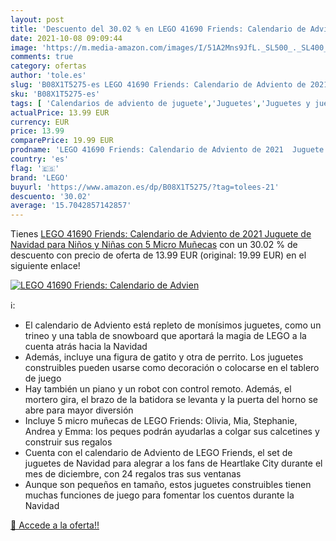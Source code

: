 ```yaml
---
layout: post
title: 'Descuento del 30.02 % en LEGO 41690 Friends: Calendario de Advien'
date: 2021-10-08 09:09:44
image: 'https://m.media-amazon.com/images/I/51A2Mns9JfL._SL500_._SL400_.jpg'
comments: true
category: ofertas
author: 'tole.es'
slug: 'B08X1T5275-es LEGO 41690 Friends: Calendario de Adviento de 2021 Juguete...'
sku: 'B08X1T5275-es'
tags: [ 'Calendarios de adviento de juguete','Juguetes','Juguetes y juegos','adviento','lego','navidad', ]
actualPrice: 13.99 EUR
currency: EUR
price: 13.99
comparePrice: 19.99 EUR
prodname: 'LEGO 41690 Friends: Calendario de Adviento de 2021  Juguete de Navidad para Niños y Niñas con 5 Micro Muñecas'
country: 'es'
flag: '🇪🇸'
brand: 'LEGO'
buyurl: 'https://www.amazon.es/dp/B08X1T5275/?tag=tolees-21'
descuento: '30.02'
average: '15.7042857142857'
---
```


Tienes [LEGO 41690 Friends: Calendario de Adviento de 2021  Juguete de Navidad para Niños y Niñas con 5 Micro Muñecas](https://www.amazon.es/dp/B08X1T5275/?tag=tolees-21) con un 30.02 % de descuento con precio de oferta de 13.99 EUR (original: 19.99 EUR) en el siguiente enlace!

[![LEGO 41690 Friends: Calendario de Advien](https://m.media-amazon.com/images/I/51A2Mns9JfL._SL500_._SL400_.jpg)](https://www.amazon.es/dp/B08X1T5275/?tag=tolees-21)

ℹ️:

- El calendario de Adviento está repleto de monísimos juguetes, como un trineo y una tabla de snowboard que aportará la magia de LEGO a la cuenta atrás hacia la Navidad
- Además, incluye una figura de gatito y otra de perrito. Los juguetes construibles pueden usarse como decoración o colocarse en el tablero de juego
- Hay también un piano y un robot con control remoto. Además, el mortero gira, el brazo de la batidora se levanta y la puerta del horno se abre para mayor diversión
- Incluye 5 micro muñecas de LEGO Friends: Olivia, Mia, Stephanie, Andrea y Emma: los peques podrán ayudarlas a colgar sus calcetines y construir sus regalos
- Cuenta con el calendario de Adviento de LEGO Friends, el set de juguetes de Navidad para alegrar a los fans de Heartlake City durante el mes de diciembre, con 24 regalos tras sus ventanas
- Aunque son pequeños en tamaño, estos juguetes construibles tienen muchas funciones de juego para fomentar los cuentos durante la Navidad

[🛒 Accede a la oferta!!](https://www.amazon.es/dp/B08X1T5275/?tag=tolees-21)
